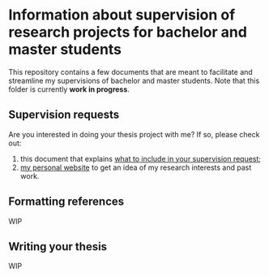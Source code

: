 # Information about supervision of research projects for bachelor and master students

This repository contains a few documents that are meant to facilitate and streamline my supervisions of bachelor and master students. Note that this folder is currently **work in progress**.

## Supervision requests

Are you interested in doing your thesis project with me? If so, please check out:

1. this document that explains [what to include in your supervision request](https://github.com/mirkosignorelli/info4supervisions/blob/main/supervision_request.md);
2. [my personal website](https://mirkosignorelli.github.io) to get an idea of my research interests and past work.

## Formatting references

WIP

## Writing your thesis

WIP

